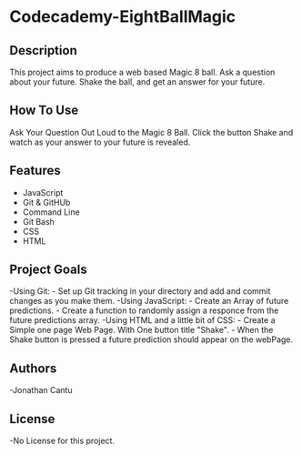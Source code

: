 # Codecademy-EightBallMagic
## Description
This project aims to produce a web based Magic 8 ball. Ask a question about your future. Shake the ball, and get an answer for your future.
## How To Use
Ask Your Question Out Loud to the Magic 8 Ball. Click the button Shake and watch as your answer to your future is revealed.
## Features
- JavaScript
- Git & GitHUb
- Command Line
- Git Bash
- CSS
- HTML

## Project Goals
-Using Git:
    - Set up Git tracking in your directory and add and commit changes as you make them.
-Using JavaScript:
    - Create an Array of future predictions.
    - Create a function to randomly assign a responce from the future predictions array.
-Using HTML and a little bit of CSS:
    - Create a Simple one page Web Page. With One button title "Shake".
    - When the Shake button is pressed a future prediction should appear on the webPage.
## Authors
-Jonathan Cantu
## License
  -No License for this project. 
